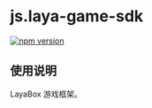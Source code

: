 # js.laya-game-sdk

<p>
    <a href="https://www.npmjs.com/package/@pawgame/laya-game-sdksole"><img src="https://img.shields.io/npm/v/@pawgame/laya-game-sdksole.svg?style=flat-square&colorB=51C838"
                                                       alt="npm version"></a>

## 使用说明

LayaBox 游戏框架。
